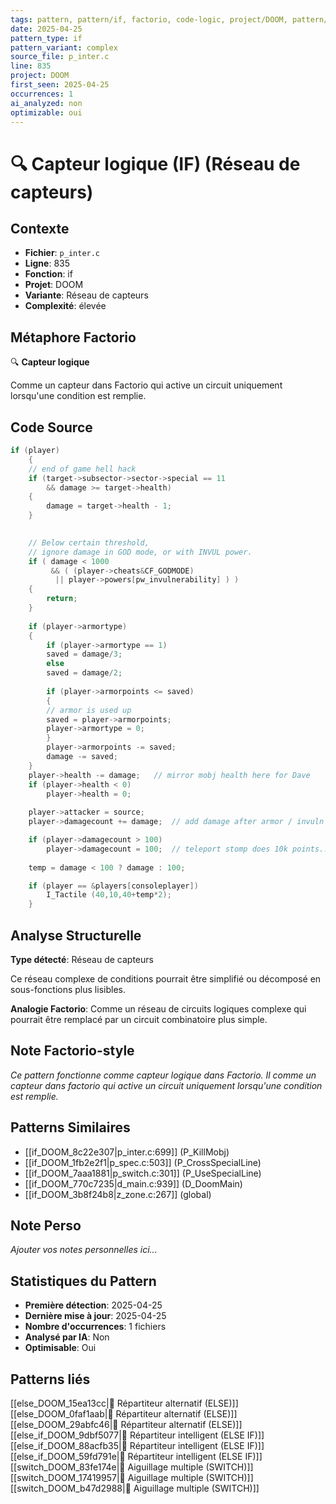 ```yaml
---
tags: pattern, pattern/if, factorio, code-logic, project/DOOM, pattern/variant/complex
date: 2025-04-25
pattern_type: if
pattern_variant: complex
source_file: p_inter.c
line: 835
project: DOOM
first_seen: 2025-04-25
occurrences: 1
ai_analyzed: non
optimizable: oui
---
```


# 🔍 Capteur logique (IF) (Réseau de capteurs)

## Contexte
- **Fichier**: `p_inter.c`
- **Ligne**: 835
- **Fonction**: if
- **Projet**: DOOM
- **Variante**: Réseau de capteurs
- **Complexité**: élevée

## Métaphore Factorio
🔍 **Capteur logique**

Comme un capteur dans Factorio qui active un circuit uniquement lorsqu'une condition est remplie.

## Code Source
```c
if (player)
    {
	// end of game hell hack
	if (target->subsector->sector->special == 11
	    && damage >= target->health)
	{
	    damage = target->health - 1;
	}
	

	// Below certain threshold,
	// ignore damage in GOD mode, or with INVUL power.
	if ( damage < 1000
	     && ( (player->cheats&CF_GODMODE)
		  || player->powers[pw_invulnerability] ) )
	{
	    return;
	}
	
	if (player->armortype)
	{
	    if (player->armortype == 1)
		saved = damage/3;
	    else
		saved = damage/2;
	    
	    if (player->armorpoints <= saved)
	    {
		// armor is used up
		saved = player->armorpoints;
		player->armortype = 0;
	    }
	    player->armorpoints -= saved;
	    damage -= saved;
	}
	player->health -= damage; 	// mirror mobj health here for Dave
	if (player->health < 0)
	    player->health = 0;
	
	player->attacker = source;
	player->damagecount += damage;	// add damage after armor / invuln

	if (player->damagecount > 100)
	    player->damagecount = 100;	// teleport stomp does 10k points...
	
	temp = damage < 100 ? damage : 100;

	if (player == &players[consoleplayer])
	    I_Tactile (40,10,40+temp*2);
    }
```

## Analyse Structurelle
**Type détecté**: Réseau de capteurs

Ce réseau complexe de conditions pourrait être simplifié ou décomposé en sous-fonctions plus lisibles.

**Analogie Factorio**:
Comme un réseau de circuits logiques complexe qui pourrait être remplacé par un circuit combinatoire plus simple.

## Note Factorio-style
*Ce pattern fonctionne comme capteur logique dans Factorio. Il comme un capteur dans factorio qui active un circuit uniquement lorsqu'une condition est remplie.*

## Patterns Similaires
- [[if_DOOM_8c22e307|p_inter.c:699]] (P_KillMobj)
- [[if_DOOM_1fb2e2f1|p_spec.c:503]] (P_CrossSpecialLine)
- [[if_DOOM_7aaa1881|p_switch.c:301]] (P_UseSpecialLine)
- [[if_DOOM_770c7235|d_main.c:939]] (D_DoomMain)
- [[if_DOOM_3b8f24b8|z_zone.c:267]] (global)

## Note Perso
*Ajouter vos notes personnelles ici...*

## Statistiques du Pattern
- **Première détection**: 2025-04-25
- **Dernière mise à jour**: 2025-04-25
- **Nombre d'occurrences**: 1 fichiers
- **Analysé par IA**: Non
- **Optimisable**: Oui

## Patterns liés
[[else_DOOM_15ea13cc|🔀 Répartiteur alternatif (ELSE)]]
[[else_DOOM_0faf1aab|🔀 Répartiteur alternatif (ELSE)]]
[[else_DOOM_29abfc46|🔀 Répartiteur alternatif (ELSE)]]
[[else_if_DOOM_9dbf5077|🔄 Répartiteur intelligent (ELSE IF)]]
[[else_if_DOOM_88acfb35|🔄 Répartiteur intelligent (ELSE IF)]]
[[else_if_DOOM_59fd791e|🔄 Répartiteur intelligent (ELSE IF)]]
[[switch_DOOM_83fe174e|🔀 Aiguillage multiple (SWITCH)]]
[[switch_DOOM_17419957|🔀 Aiguillage multiple (SWITCH)]]
[[switch_DOOM_b47d2988|🔀 Aiguillage multiple (SWITCH)]]
